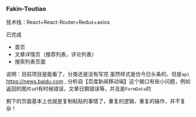 ### Fakin-Toutiao

技术栈：React+React-Router+Redux+axios

已完成
 - 首页
 - 文章详情页（推荐列表，评论列表）
 - 搜索列表页面
 
说明：目前项目是能看了，分类还是没有写完
虽然样式是仿今日头条的，但是```api``` https://news.baidu.com ,
分析自【百度新闻移动端】这个接口有些小问题，例如返回的图片url有时候错误，文章日期错误等，并且是```FormData```的

剩下的页面基本上也就是复制粘贴的事情了，重复的逻辑，重复的操作，并不复杂！
 



